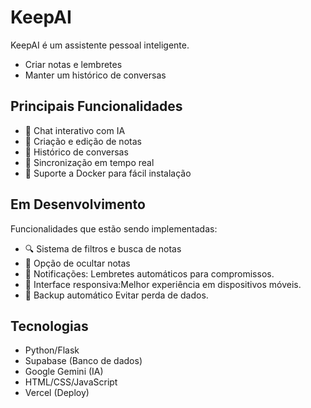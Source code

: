 # KeepAI

KeepAI é um assistente pessoal inteligente.

- Criar notas e lembretes
- Manter um histórico de conversas

## Principais Funcionalidades

- 💬 Chat interativo com IA
- 📝 Criação e edição de notas
- 📅 Histórico de conversas
- 🔄 Sincronização em tempo real
- 🐳 Suporte a Docker para fácil instalação

## Em Desenvolvimento

Funcionalidades que estão sendo implementadas:

- 🔍 Sistema de filtros e busca de notas
- 🚀 Opção de ocultar notas
- 🔔 Notificações: Lembretes automáticos para compromissos.
- 📱 Interface responsiva:Melhor experiência em dispositivos móveis.
- 💾 Backup automático Evitar perda de dados.

## Tecnologias

- Python/Flask
- Supabase (Banco de dados)
- Google Gemini (IA)
- HTML/CSS/JavaScript
- Vercel (Deploy)
